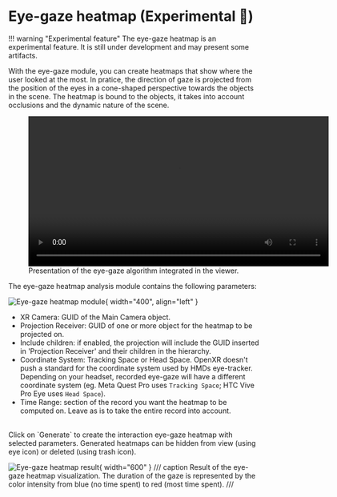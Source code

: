 # Eye-gaze heatmap (Experimental 🧪)

!!! warning "Experimental feature"
    The eye-gaze heatmap is an experimental feature. It is still under development and may present some artifacts.


With the eye-gaze module, you can create heatmaps that show where the user looked at the most. In pratice, the direction of gaze is projected from the position of the eyes in a cone-shaped perspective towards the objects in the scene. The heatmap is bound to the objects, it takes into account occlusions and the dynamic nature of the scene.

<figure>
    <video width="600" controls autoplay loop>
        <source src="../../../../assets/in-situ-analysis/eye_gaze_heatmap_generation.mp4" type="video/mp4">
        Your browser does not support the video tag.
    </video>
    <figcaption>Presentation of the eye-gaze algorithm integrated in the viewer.</figcaption>
</figure>

The eye-gaze heatmap analysis module contains the following parameters:

![Eye-gaze heatmap module](../../../assets/in-situ-analysis/eye_gaze_heatmap_module.png){ width="400", align="left" }

* XR Camera: GUID of the Main Camera object.
* Projection Receiver: GUID of one or more object for the heatmap to be projected on.
* Include children: if enabled, the projection will include the GUID inserted in 'Projection Receiver' and their children in the hierarchy.
* Coordinate System: Tracking Space or Head Space. OpenXR doesn't push a standard for the coordinate system used by HMDs eye-tracker. Depending on your headset, recorded eye-gaze will have a different coordinate system (eg. Meta Quest Pro uses `Tracking Space`; HTC Vive Pro Eye uses `Head Space`).
* Time Range: section of the record you want the heatmap to be computed on. Leave as is to take the entire record into account.

<br>
Click on `Generate` to create the interaction eye-gaze heatmap with selected parameters. Generated heatmaps can be hidden from view (using eye icon) or deleted (using trash icon).

![Eye-gaze heatmap result](../../../assets/in-situ-analysis/eye_gaze_heatmap_result.png){ width="600" }
/// caption
Result of the eye-gaze heatmap visualization. The duration of the gaze is represented by the color intensity from blue (no time spent) to red (most time spent).
///